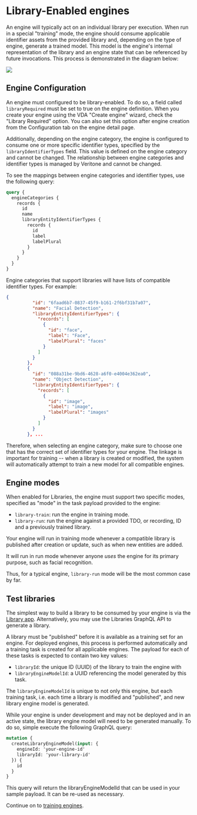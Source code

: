 # Library-Enabled engines

An engine will typically act on an individual library per execution. When run in a special "training" mode, the engine should consume applicable identifier assets from the provided library and, depending on the type of engine, generate a trained model. This model is the engine's internal representation of the library and an engine state that can be referenced by future invocations. This process is demonstrated in the diagram below:

![](https://gcc-elb-public-prod.gliffy.net/embed/image/3a64764f-4d70-4f63-8561-55b8c0409634.png?utm_medium=live&utm_source=custom)

## Engine Configuration

An engine must configured to be library-enabled. To do so, a field called `libraryRequired` must be set to true on the engine definition. When you create your engine using the VDA "Create engine" wizard, check the "Library Required" option. You can also set this option after engine creation
from the Configuration tab on the engine detail page.

Additionally, depending on the engine category, the engine is configured to consume one or more specific identifier types, specified by the `libraryIdentifierTypes` field. This value is defined on the engine category and cannot be changed. The relationship between engine categories and identifier types is managed by Veritone and cannot be changed.

To see the mappings between engine categories and identifier types,
use the following query:
```graphql
query {
  engineCategories {
    records {
      id
      name
      libraryEntityIdentifierTypes {
        records {
          id
          label
          labelPlural
        }
      }
    }
  }
}
```

Engine categories that support libraries will have lists of
compatible identifier types. For example:
```json
{
          "id": "6faad6b7-0837-45f9-b161-2f6bf31b7a07",
          "name": "Facial Detection",
          "libraryEntityIdentifierTypes": {
            "records": [
              {
                "id": "face",
                "label": "Face",
                "labelPlural": "faces"
              }
            ]
          }
        },
        {
          "id": "088a31be-9bd6-4628-a6f0-e4004e362ea0",
          "name": "Object Detection",
          "libraryEntityIdentifierTypes": {
            "records": [
              {
                "id": "image",
                "label": "image",
                "labelPlural": "images"
              }
            ]
          }
        }, ...
```

Therefore, when selecting an engine category, make sure to
choose one that has the correct set of identifier types for your engine.
The linkage is important for training -- when a library is created or
modified, the system will automatically attempt to train a new model
for all compatible engines.

## Engine modes

When enabled for Libraries, the engine must support two specific modes, specified as "mode" in the task payload provided to the engine:

* `library-train`: run the engine in training mode.
* `library-run`: run the engine against a provided TDO, or recording, ID and a previously trained library.

Your engine will run in training mode whenever a compatible
library is published after creation or update, such as when
new entities are added.

It will run in run mode whenever anyone _uses_ the engine
for its primary purpose, such as facial recognition.

Thus, for a typical engine, `library-run` mode will be the
most common case by far.

## Test libraries

The simplest way to build a library to be consumed by your engine is via the [Library app](https://library.veritone.com/libraries). Alternatively, you may use the Libraries GraphQL API to generate a library.

A library must be "published" before it is available as a training set for an engine. For deployed engines, this process is performed automatically and a training task is created for all applicable engines. The payload for each of these tasks is expected to contain two key values:

* `libraryId`: the unique ID (UUID) of the library to train the engine with
* `libraryEngineModelId`: a UUID referencing the model generated by this task.

The `libraryEngineModelId` is unique to not only this engine, but each training task, i.e. each time a library is modified and "published", and new library engine model is generated.

While your engine is under development and may not be deployed and in an active state, the library engine model will need to be generated manually. To do so, simple execute the following GraphQL query:

```graphql
mutation {
  createLibraryEngineModel(input: {
    engineId: 'your-engine-id'
    libraryId: 'your-library-id'
  }) {
    id
  }
}
```
This query will return the libraryEngineModelId that can be used in your sample payload. It can be re-used as necessary.

Continue on to [training engines](/developer/libraries/training).
